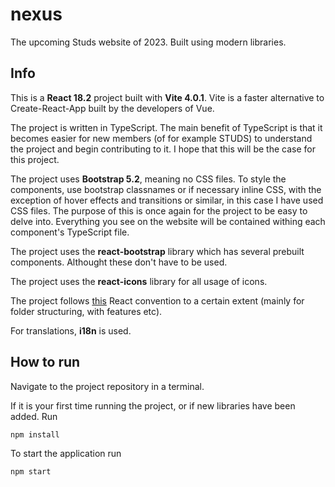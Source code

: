 # nexus
The upcoming Studs website of 2023. Built using modern libraries.

## Info
This is a **React 18.2** project built with **Vite 4.0.1**. Vite is a faster alternative to Create-React-App built by the developers of Vue. 

The project is written in TypeScript. The main benefit of TypeScript is that it becomes easier for new members (of for example STUDS) to understand the project and begin contributing to it. I hope that this will be the case for this project.

The project uses **Bootstrap 5.2**, meaning no CSS files. To style the components, use bootstrap classnames or if necessary inline CSS, with the exception of hover effects and transitions or similar, in this case I have used CSS files. The purpose of this is once again for the project to be easy to delve into. Everything you see on the website will be contained withing each component's TypeScript file.

The project uses the **react-bootstrap** library which has several prebuilt components. Althought these don't have to be used.

The project uses the **react-icons** library for all usage of icons. 

The project follows [this](https://github.com/alan2207/bulletproof-react) React convention to a certain extent (mainly for folder structuring, with features etc).

For translations, **i18n** is used.

## How to run
Navigate to the project repository in a terminal.

If it is your first time running the project, or if new libraries have been added. Run
```
npm install
```

To start the application run 
```
npm start
```

